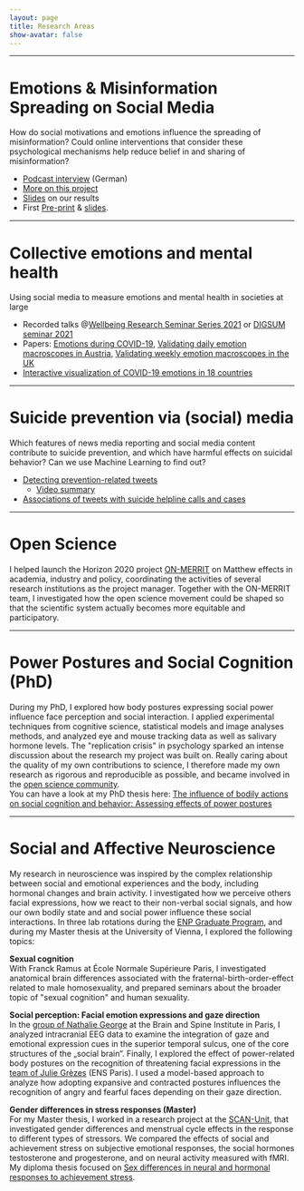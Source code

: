 ```yaml
---
layout: page
title: Research Areas
show-avatar: false
---
```


___


# Emotions & Misinformation Spreading on Social Media

How do social motivations and emotions influence the spreading of misinformation? Could online interventions that consider these psychological mechanisms help reduce belief in and sharing of misinformation?

- [Podcast interview](https://www.derstandard.at/story/3000000218043/wahrheit-gegen-luege-die-psychologie-hinter-fake-news) (German)
- [More on this project](/emomis.md)
- [Slides](https://hannahmetzler.eu/emomis_update_2024) on our results 
- First [Pre-print](https://osf.io/udqms) & [slides](http://hannahmetzler.eu/measuring_emo_misinfo). 

___


# Collective emotions and mental health

Using social media to measure emotions and mental health in societies at large

- Recorded talks @[Wellbeing Research Seminar Series 2021](https://www.youtube.com/watch?v=d953J1vcH4s) or [DIGSUM seminar 2021](https://www.youtube.com/watch?v=CLC4ga-H1r0)
- Papers: [Emotions during COVID-19](https://osf.io/736kc/), [Validating daily emotion macroscopes in Austria](https://www.nature.com/articles/s41598-022-14579-y), [Validating weekly emotion macroscopes in the UK](http://arxiv.org/abs/2107.13236)
- [Interactive visualization of COVID-19 emotions in 18 countries](http://hannahmetzler.eu/posts/COVID19-Emotions.html)

___


# Suicide prevention via (social) media

Which features of news media reporting and social media content contribute to suicide prevention, and which have harmful effects on suicidal behavior? Can we use Machine Learning to find out?

- [Detecting prevention-related tweets](https://www.jmir.org/2022/8/e34705/)
    * [Video summary](https://www.youtube.com/watch?v=UykKQYPM1Kw)
- [Associations of tweets with suicide helpline calls and cases](https://doi.org/10.1177/00048674221126649)


___


# Open Science

I helped launch the Horizon 2020 project [ON-MERRIT](https://on-merrit.eu/) on Matthew effects in academia, industry and policy, coordinating the activities of several research institutions as the project manager. Together with the ON-MERRIT team, I investigated how the open science movement could be shaped so that the scientific system actually becomes more equitable and participatory. 

___


# Power Postures and Social Cognition (PhD)

During my PhD, I explored how body postures expressing social power influence face perception and social interaction. I applied experimental techniques from cognitive science, statistical models and image analyses methods, and analyzed eye and mouse tracking data as well as salivary hormone levels. The "replication crisis" in psychology sparked an intense discussion about the research my project was built on. Really caring about the quality of my own contributions to science, I therefore made my own research as rigorous and reproducible as possible, and became involved in the [open science community](http://improvingpsych.org/).  
You can have a look at my PhD thesis here: [The influence of bodily actions on social cognition and behavior: Assessing effects of power postures](https://tel.archives-ouvertes.fr/tel-02372963)

___


# Social and Affective Neuroscience

My research in neuroscience was inspired by the complex relationship between social and emotional experiences and the body, including hormonal changes and brain activity. I investigated how we perceive others facial expressions, how we react to their non-verbal social signals, and how our own bodily state and and social power influence these social interactions. In three lab rotations during the [ENP Graduate Program][ENPprogram], and during my Master thesis at the University of Vienna, I explored the following topics:

**Sexual cognition**  
With Franck Ramus at École Normale Supérieure Paris, I investigated anatomical brain differences associated with the fraternal-birth-order-effect related to male homosexuality, and prepared seminars about the broader topic of "sexual cognition" and human sexuality. 

**Social perception: Facial emotion expressions and gaze direction**  
In the [group of Nathalie George](https://socialaffectiveneuro.wixsite.com/thesanteam/nathalie-george) at the Brain and Spine Institute in Paris, I analyzed intracranial EEG data to examine the integration of gaze and emotional expression cues in the superior temporal sulcus, one of the core structures of the „social brain“. Finally, I explored the effect of power-related body postures on the recognition of threatening facial expressions in the [team of Julie Grèzes](https://lnc2.dec.ens.fr/en/research/teams/social-cognition-brain-society) (ENS Paris). I used a model-based approach to analyze how adopting expansive and contracted postures influences the recognition of angry and fearful faces depending on their gaze direction.
 
**Gender differences in stress responses (Master)**  
For my Master thesis, I worked in a research project at the [SCAN-Unit][SCAN], that investigated gender differences and menstrual cycle effects in the response to different types of stressors. We compared the effects of social and achievement stress on subjective emotional responses, the social hormones testosterone and progesterone, and on neural activity measured with fMRI.  
My diploma thesis focused on [Sex differences in neural and hormonal responses to achievement stress](http://othes.univie.ac.at/27600/). 

[ENPprogram]: http://www.paris-neuroscience.fr/en/graduate-program
[SCAN]: https://scan-psy.univie.ac.at/

